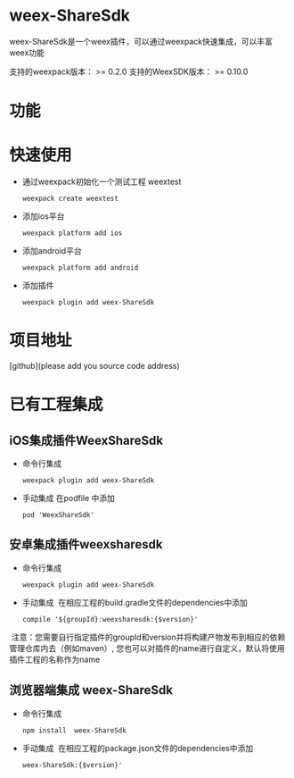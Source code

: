 # weex-ShareSdk
weex-ShareSdk是一个weex插件，可以通过weexpack快速集成，可以丰富weex功能

支持的weexpack版本： >= 0.2.0
支持的WeexSDK版本： >= 0.10.0

# 功能

# 快速使用
- 通过weexpack初始化一个测试工程 weextest
   ```
   weexpack create weextest
   ```
- 添加ios平台
  ```
  weexpack platform add ios
  ```
- 添加android平台
  ```
  weexpack platform add android
  ```
- 添加插件
  ```
  weexpack plugin add weex-ShareSdk
  ```
# 项目地址
[github](please add you source code address)

# 已有工程集成
## iOS集成插件WeexShareSdk
- 命令行集成
  ```
  weexpack plugin add weex-ShareSdk
  ```
- 手动集成
  在podfile 中添加
  ```
  pod 'WeexShareSdk'
  ```

## 安卓集成插件weexsharesdk
- 命令行集成
  ```
  weexpack plugin add weex-ShareSdk
  ```
- 手动集成
  在相应工程的build.gradle文件的dependencies中添加
  ```
  compile '${groupId}:weexsharesdk:{$version}'
  ``` 
  注意：您需要自行指定插件的groupId和version并将构建产物发布到相应的依赖管理仓库内去（例如maven）, 您也可以对插件的name进行自定义，默认将使用插件工程的名称作为name


## 浏览器端集成 weex-ShareSdk
- 命令行集成
  ```
  npm install  weex-ShareSdk
  ```
- 手动集成
  在相应工程的package.json文件的dependencies中添加
  ```
  weex-ShareSdk:{$version}'
  ``` 
  
